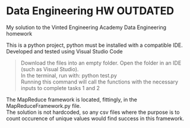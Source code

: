 # Data Engineering HW OUTDATED
My solution to the Vinted Engineering Academy Data Engineering homework   

This is a python project, python must be installed with a compatible IDE.
Developed and tested using Visual Studio Code  

>Download the files into an empty folder. Open the folder in an IDE (such as Visual Studio).   
In the terminal, run with:
python test.py   
Running this command will call the functions with the necessary inputs to complete tasks 1 and 2   

The MapReduce framework is located, fittingly, in the MapReduceFramework.py file.  
The solution is not hardcoded, so any csv files where the purpose is to count occurence of unique values would find success in this framework. 

